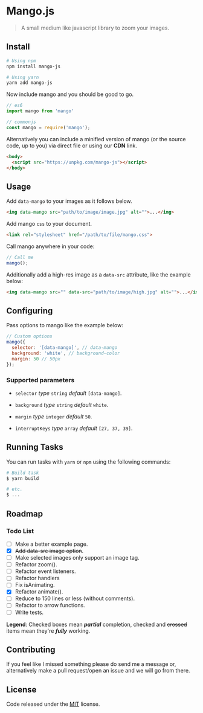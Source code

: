 # Mango.js

> A small medium like javascript library to zoom your images.

## Install

``` bash
# Using npm
npm install mango-js

# Using yarn
yarn add mango-js
```

Now include mango and you should be good to go.

``` js
// es6
import mango from 'mango'

// commonjs
const mango = require('mango');
```

Alternatively you can include a minified version of mango (or the source code, up to you) via direct file or using our **CDN** link.

``` html
<body>
  <script src="https://unpkg.com/mango-js"></script>
</body>
```

## Usage

Add ```data-mango``` to your images as it follows below.

``` html
<img data-mango src="path/to/image/image.jpg" alt="">...</img>
```

Add mango ```css``` to your document.

``` html
<link rel="stylesheet" href="/path/to/file/mango.css">
```

Call mango anywhere in your code:

``` js
// Call me
mango();
```

Additionally add a high-res image as a ```data-src``` attribute, like the example below:

``` html
<img data-mango src="" data-src="path/to/image/high.jpg" alt="">...</img>
```

## Configuring

Pass options to mango like the example below:

``` js
// Custom options
mango({
  selector: '[data-mango]', // data-mango
  background: 'white', // background-color
  margin: 50 // 50px
});
```
### Supported parameters

* ```selector``` *type* ```string``` *default* ```[data-mango]```.

* ```background``` *type* ```string``` *default* ```white```.

* ```margin``` *type* ```integer``` *default* ```50```.

* ```interruptKeys``` *type* ```array``` *default* ```[27, 37, 39]```.

## Running Tasks

You can run tasks with ```yarn``` or ```npm``` using the following commands:

``` bash
# Build task
$ yarn build

# etc.
$ ...
```

## Roadmap

### Todo List

* [ ] Make a better example page.
* [x] ~~Add data-src image option~~.
* [ ] Make selected images only support an image tag.
* [ ] Refactor zoom().
* [ ] Refactor event listeners.
* [ ] Refactor handlers
* [ ] Fix isAnimating.
* [x] Refactor animate().
* [ ] Reduce to 150 lines or less (without comments).
* [ ] Refactor to arrow functions.
* [ ] Write tests.

**Legend**: Checked boxes mean *__partial__* completion, checked and ~~crossed~~ items mean they're *__fully__* working.

## Contributing

If you feel like I missed something please do send me a message or, alternatively make a pull request/open an issue and we will go from there.

## License

Code released under the [MIT](LICENSE) license.
